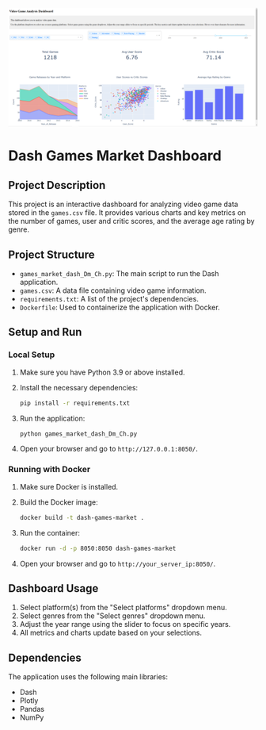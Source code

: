 ![dashboard screenshot](screenshot_dash_vg.png)

# Dash Games Market Dashboard

## Project Description

This project is an interactive dashboard for analyzing video game data stored in the `games.csv` file. It provides various charts and key metrics on the number of games, user and critic scores, and the average age rating by genre.

## Project Structure

- `games_market_dash_Dm_Ch.py`: The main script to run the Dash application.
- `games.csv`: A data file containing video game information.
- `requirements.txt`: A list of the project's dependencies.
- `Dockerfile`: Used to containerize the application with Docker.

## Setup and Run

### Local Setup

1. Make sure you have Python 3.9 or above installed.
2. Install the necessary dependencies:

   ```bash
   pip install -r requirements.txt
   ```

3. Run the application:

   ```bash
   python games_market_dash_Dm_Ch.py
   ```

4. Open your browser and go to `http://127.0.0.1:8050/`.

### Running with Docker

1. Make sure Docker is installed.
2. Build the Docker image:

   ```bash
   docker build -t dash-games-market .
   ```

3. Run the container:

   ```bash
   docker run -d -p 8050:8050 dash-games-market
   ```

4. Open your browser and go to `http://your_server_ip:8050/`.

## Dashboard Usage

1. Select platform(s) from the "Select platforms" dropdown menu.
2. Select genres from the "Select genres" dropdown menu.
3. Adjust the year range using the slider to focus on specific years.
4. All metrics and charts update based on your selections.

## Dependencies

The application uses the following main libraries:
- Dash
- Plotly
- Pandas
- NumPy
